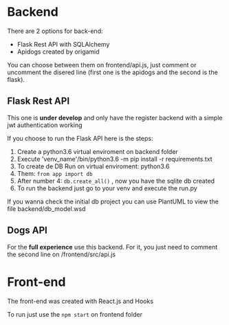 # Backend

There are 2 options for back-end:

 - Flask Rest API with SQLAlchemy
 - Apidogs created by origamid
	 
 You can choose between them on frontend/api.js, just comment or uncomment the disered line (first one is the apidogs and the second is the flask).

## Flask Rest API
This one is **under develop** and only have the register backend with a simple jwt authentication working

If you choose to run the Flask API here is the steps:

 1.  Create a python3.6 virtual enviroment on backend folder
 2.  Execute 'venv_name'/bin/python3.6 -m pip install -r requirements.txt
 3. To create de DB Run on virtual enviroment:  python3.6
 4. Them: `from app import db`
 5. After number 4: `db.create_all()` , now you have the sqlite db created
 6. To run the backend just go to your venv and execute the run.py
 
 If you wanna check the initial db project you can use PlantUML to view the file backend/db_model.wsd

## Dogs API

For the **full experience** use this backend. For it, you just need to comment the second line on /frontend/src/api.js

# Front-end

The front-end was created with React.js and Hooks

To run just use the `npm start` on frontend folder




